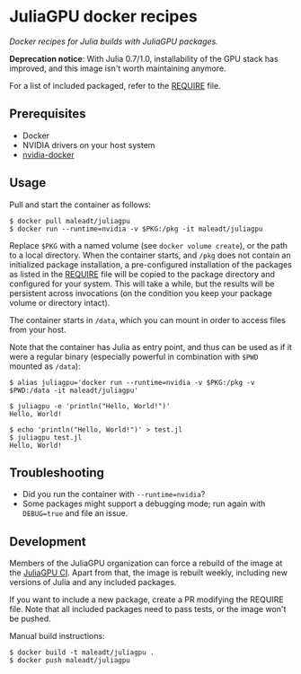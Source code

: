 JuliaGPU docker recipes
=======================

*Docker recipes for Julia builds with JuliaGPU packages.*

**Deprecation notice**: With Julia 0.7/1.0, installability of the GPU stack has improved, and this image isn't worth maintaining anymore.

For a list of included packaged, refer to the [REQUIRE](REQUIRE) file.


Prerequisites
-------------

* Docker
* NVIDIA drivers on your host system
* [nvidia-docker](https://github.com/NVIDIA/nvidia-docker)


Usage
-----

Pull and start the container as follows:

```
$ docker pull maleadt/juliagpu
$ docker run --runtime=nvidia -v $PKG:/pkg -it maleadt/juliagpu
```

Replace `$PKG` with a named volume (see `docker volume create`), or the path to
a local directory. When the container starts, and `/pkg` does not contain an
initialized package installation, a pre-configured installation of the packages
as listed in the [REQUIRE](REQUIRE) file will be copied to the package directory
and configured for your system. This will take a while, but the results will be
persistent across invocations (on the condition you keep your package volume or
directory intact).

The container starts in `/data`, which you can mount in order to access files
from your host.

Note that the container has Julia as entry point, and thus can be used as if it were a
regular binary (especially powerful in combination with `$PWD` mounted as `/data`):

```
$ alias juliagpu='docker run --runtime=nvidia -v $PKG:/pkg -v $PWD:/data -it maleadt/juliagpu'

$ juliagpu -e 'println("Hello, World!")'
Hello, World!

$ echo 'println("Hello, World!")' > test.jl
$ juliagpu test.jl
Hello, World!
```


Troubleshooting
---------------

* Did you run the container with `--runtime=nvidia`?
* Some packages might support a debugging mode; run again with `DEBUG=true` and file an issue.


Development
-----------

Members of the JuliaGPU organization can force a rebuild of the image at the [JuliaGPU
CI](http://ci.maleadt.net:8010/#/builders?tags=%2BDocker). Apart from that, the image is
rebuilt weekly, including new versions of Julia and any included packages.

If you want to include a new package, create a PR modifying the REQUIRE file. Note that all
included packages need to pass tests, or the image won't be pushed.

Manual build instructions:

```
$ docker build -t maleadt/juliagpu .
$ docker push maleadt/juliagpu
```
